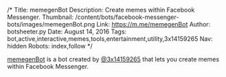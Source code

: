 /*
Title: memegenBot
Description: Create memes within Facebook Messenger.
Thumbnail: /content/bots/facebook-messenger-bots/images/memegenBot.png
Link: https://m.me/memegenBot
Author: botsheeter.py
Date: August 14, 2016
Tags: bot,active,interactive,memes,tools,entertainment,utility,3x14159265
Nav: hidden
Robots: index,follow
*/

[memegenBot](https://m.me/memegenBot) is a bot created by [@3x14159265](https://twitter.com/3x14159265) that lets you create memes within Facebook Messenger. 
